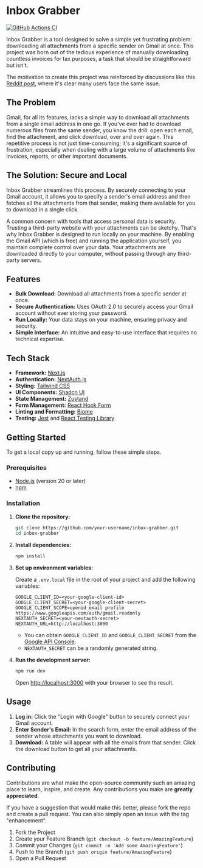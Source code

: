 
# Inbox Grabber

[![GitHub Actions CI](https://github.com/Krish-Parekh/InboxGrab/actions/workflows/ci.yml/badge.svg)](https://github.com/Krish-Parekh/InboxGrab/actions/workflows/ci.yml)

Inbox Grabber is a tool designed to solve a simple yet frustrating problem: downloading all attachments from a specific sender on Gmail at once. This project was born out of the tedious experience of manually downloading countless invoices for tax purposes, a task that should be straightforward but isn't.

The motivation to create this project was reinforced by discussions like this [Reddit post](https://www.reddit.com/r/GMail/comments/1h5hjcz/downloading_all_attachments_from_multiple_emails/), where it's clear many users face the same issue.

## The Problem

Gmail, for all its features, lacks a simple way to download all attachments from a single email address in one go. If you've ever had to download numerous files from the same sender, you know the drill: open each email, find the attachment, and click download, over and over again. This repetitive process is not just time-consuming; it's a significant source of frustration, especially when dealing with a large volume of attachments like invoices, reports, or other important documents.

## The Solution: Secure and Local

Inbox Grabber streamlines this process. By securely connecting to your Gmail account, it allows you to specify a sender's email address and then fetches all the attachments from that sender, making them available for you to download in a single click.

A common concern with tools that access personal data is security. Trusting a third-party website with your attachments can be sketchy. That's why Inbox Grabber is designed to run locally on your machine. By enabling the Gmail API (which is free) and running the application yourself, you maintain complete control over your data. Your attachments are downloaded directly to your computer, without passing through any third-party servers.

## Features

- **Bulk Download:** Download all attachments from a specific sender at once.
- **Secure Authentication:** Uses OAuth 2.0 to securely access your Gmail account without ever storing your password.
- **Run Locally:** Your data stays on your machine, ensuring privacy and security.
- **Simple Interface:** An intuitive and easy-to-use interface that requires no technical expertise.

## Tech Stack

- **Framework:** [Next.js](https://nextjs.org/)
- **Authentication:** [NextAuth.js](https://next-auth.js.org/)
- **Styling:** [Tailwind CSS](https://tailwindcss.com/)
- **UI Components:** [Shadcn UI](https://ui.shadcn.com/)
- **State Management:** [Zustand](https://zustand-demo.pmnd.rs/)
- **Form Management:** [React Hook Form](https://react-hook-form.com/)
- **Linting and Formatting:** [Biome](https://biomejs.dev/)
- **Testing:** [Jest](https://jestjs.io/) and [React Testing Library](https://testing-library.com/)

## Getting Started

To get a local copy up and running, follow these simple steps.

### Prerequisites

- [Node.js](https://nodejs.org/en/) (version 20 or later)
- [npm](https://www.npmjs.com/)

### Installation

1.  **Clone the repository:**

    ```sh
    git clone https://github.com/your-username/inbox-grabber.git
    cd inbox-grabber
    ```

2.  **Install dependencies:**

    ```sh
    npm install
    ```

3.  **Set up environment variables:**

    Create a `.env.local` file in the root of your project and add the following variables:

    ```env
    GOOGLE_CLIENT_ID=<your-google-client-id>
    GOOGLE_CLIENT_SECRET=<your-google-client-secret>
    GOOGLE_CLIENT_SCOPE=openid email profile https://www.googleapis.com/auth/gmail.readonly
    NEXTAUTH_SECRET=<your-nextauth-secret>
    NEXTAUTH_URL=http://localhost:3000
    ```

    - You can obtain `GOOGLE_CLIENT_ID` and `GOOGLE_CLIENT_SECRET` from the [Google API Console](https://console.developers.google.com/).
    - `NEXTAUTH_SECRET` can be a randomly generated string.

4.  **Run the development server:**

    ```sh
    npm run dev
    ```

    Open [http://localhost:3000](http://localhost:3000) with your browser to see the result.

## Usage

1.  **Log in:** Click the "Login with Google" button to securely connect your Gmail account.
2.  **Enter Sender's Email:** In the search form, enter the email address of the sender whose attachments you want to download.
3.  **Download:** A table will appear with all the emails from that sender. Click the download button to get all your attachments.

## Contributing

Contributions are what make the open-source community such an amazing place to learn, inspire, and create. Any contributions you make are **greatly appreciated**.

If you have a suggestion that would make this better, please fork the repo and create a pull request. You can also simply open an issue with the tag "enhancement".

1.  Fork the Project
2.  Create your Feature Branch (`git checkout -b feature/AmazingFeature`)
3.  Commit your Changes (`git commit -m 'Add some AmazingFeature'`)
4.  Push to the Branch (`git push origin feature/AmazingFeature`)
5.  Open a Pull Request